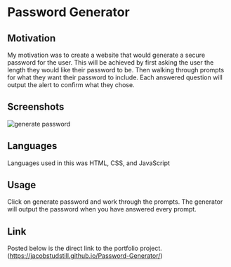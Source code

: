 # Password Generator

## Motivation

My motivation was to create a website that would generate a secure password for the user. This will be achieved by first asking the user the length they would like their password to be. Then walking through prompts for what they want their password to include. Each answered question will output the alert to confirm what they chose.

## Screenshots

![generate password](https://user-images.githubusercontent.com/50425416/209422865-67e10f6f-a1db-428b-8eb1-bc0cca80495d.png)

## Languages
Languages used in this was HTML, CSS, and JavaScript

## Usage

Click on generate password and work through the prompts. The generator will output the password when you have answered every prompt.

## Link

Posted below is the direct link to the portfolio project.
(https://jacobstudstill.github.io/Password-Generator/)
